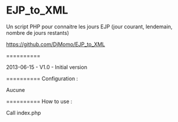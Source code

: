 EJP_to_XML
==========

Un script PHP pour connaitre les jours EJP (jour courant, lendemain, nombre de jours restants)

https://github.com/DjMomo/EJP_to_XML

==========

2013-06-15 - V1.0 - Initial version

==========
Configuration :

Aucune

==========
How to use :

Call index.php